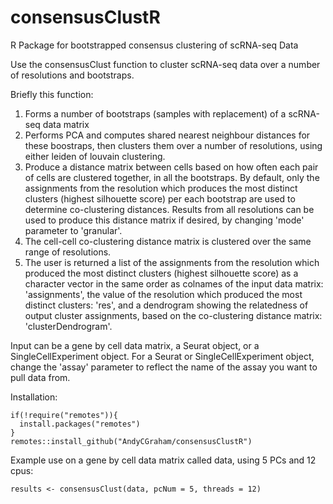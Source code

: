 # consensusClustR
R Package for bootstrapped consensus clustering of scRNA-seq Data

Use the consensusClust function to cluster scRNA-seq data over a number of resolutions and bootstraps. 

Briefly this function:
1) Forms a number of bootstraps (samples with replacement) of a scRNA-seq data matrix
2) Performs PCA and computes shared nearest neighbour distances for these boostraps, then clusters them over a number of resolutions, using either leiden of louvain clustering. 
3) Produce a distance matrix between cells based on how often each pair of cells are clustered together, in all the bootstraps. By default, only the assignments from the resolution which produces the most distinct clusters (highest silhouette score) per each bootstrap are used to determine co-clustering distances. Results from all resolutions can be used to produce this distance matrix if desired, by changing 'mode' parameter to 'granular'. 
4) The cell-cell co-clustering distance matrix is clustered over the same range of resolutions. 
5) The user is returned a list of the assignments from the resolution which produced the most distinct clusters (highest silhouette score) as a character vector in the same order as colnames of the input data matrix: 'assignments', the value of the resolution which produced the most distinct clusters: 'res', and a dendrogram showing the relatedness of output cluster assignments, based on the co-clustering distance matrix: 'clusterDendrogram'.

Input can be a gene by cell data matrix, a Seurat object, or a SingleCellExperiment object. For a Seurat or SingleCellExperiment object, change the 'assay' parameter to reflect the name of the assay you want to pull data from.

Installation:
```
if(!require("remotes")){
  install.packages("remotes")
}
remotes::install_github("AndyCGraham/consensusClustR")
```

Example use on a gene by cell data matrix called data, using 5 PCs and 12 cpus:

```
results <- consensusClust(data, pcNum = 5, threads = 12)
```
